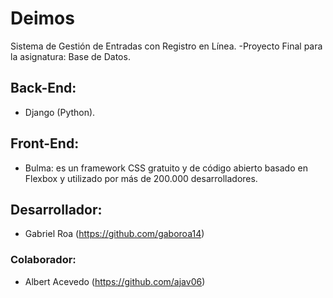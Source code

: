# Deimos
Sistema de Gestión de Entradas con Registro en Línea. -Proyecto Final para la asignatura: Base de Datos.

## Back-End:
* Django (Python).

## Front-End:
* Bulma: es un framework CSS gratuito y de código abierto basado en Flexbox y utilizado por más de 200.000 desarrolladores.

## Desarrollador:
* Gabriel Roa (https://github.com/gaboroa14)

### Colaborador:
* Albert Acevedo (https://github.com/ajav06)
